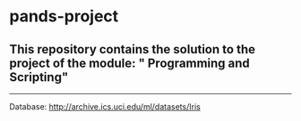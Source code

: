 # pands-project

## This repository contains the solution to the project of the module: " Programming and Scripting"

-----------

Database: http://archive.ics.uci.edu/ml/datasets/Iris 

